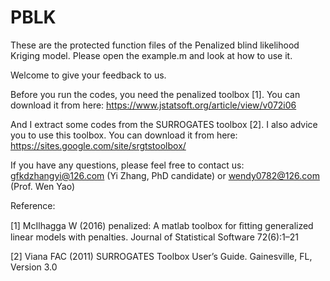 # PBLK
These are the protected function files of the Penalized blind likelihood Kriging model. Please open the example.m and look at how to use it.

Welcome to give your feedback to us.

Before you run the codes, you need the penalized toolbox [1]. You can download it from here: https://www.jstatsoft.org/article/view/v072i06

And I extract some codes from the SURROGATES toolbox [2]. I also advice you to use this toolbox. You can download it from here: https://sites.google.com/site/srgtstoolbox/

If you have any questions, please feel free to contact us: gfkdzhangyi@126.com (Yi Zhang, PhD candidate) or wendy0782@126.com (Prof. Wen Yao)

Reference:

[1] McIlhagga W (2016) penalized: A matlab toolbox for ﬁtting generalized linear models with penalties. Journal of Statistical Software 72(6):1–21

[2] Viana FAC (2011) SURROGATES Toolbox User’s Guide. Gainesville, FL, Version 3.0
